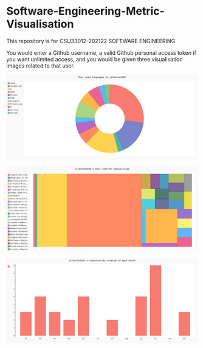 # Software-Engineering-Metric-Visualisation
This repository is for CSU33012-202122 SOFTWARE ENGINEERING

You would enter a Github username, a valid Github personal access token if you want unlimited access, and you would be given three visualisation images related to that user.

![Most_used_languages](https://github.com/yifanzhu1592/Software-Engineering-Metric-Visualisation/blob/main/Most_used_languages.png)

![Most_starred_repositories](https://github.com/yifanzhu1592/Software-Engineering-Metric-Visualisation/blob/main/Most_starred_repositories.png)

![Repositories_created_in_each_month](https://github.com/yifanzhu1592/Software-Engineering-Metric-Visualisation/blob/main/Repositories_created_in_each_month.png)
